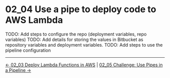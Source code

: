 # 02_04 Use a pipe to deploy code to AWS Lambda

TODO: Add steps to configure the repo (deployment variables, repo variables)
TODO: Add details for storing the values in Bitbucket as repository variables and deployment variables.
TODO: Add steps to use the pipeline configuration

<!-- FooterStart -->
---
[← 02_03 Deploy Lambda Functions in AWS](../02_03_deploy_lambda_functions_in_aws/README.md) | [02_05 Challenge: Use Pipes in a Pipeline →](../02_05_challenge_use_pipes_in_a_pipeline/README.md)
<!-- FooterEnd -->
